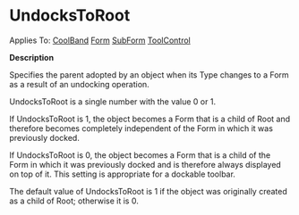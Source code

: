 




<h1 class="heading"><span class="name">UndocksToRoot</span></h1>

Applies To: [CoolBand](./coolband.md) [Form](./form.md) [SubForm](./subform.md) [ToolControl](./toolcontrol.md)


**Description**


Specifies the parent adopted by an object when its Type changes to a Form as a result of an undocking operation.


UndocksToRoot is a single number with the value 0 or 1.


If UndocksToRoot is 1, the object becomes a Form that is a child of Root and therefore becomes completely independent of the Form in which it was previously docked.


If UndocksToRoot is 0, the object becomes a Form that is a child of the Form in which it was previously docked and is therefore always displayed on top of it. This setting is appropriate for a dockable toolbar.


The default value of UndocksToRoot is 1 if the object was originally created as a child of Root; otherwise it is 0.



